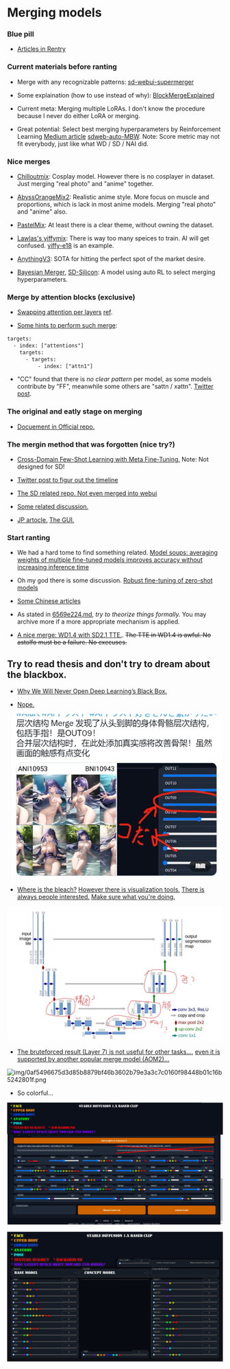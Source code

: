 # Merging models #

### Blue pill ###

- [Articles in Rentry](https://rentry.org/RentrySD/#11112-extensions-for-model-merging)

### Current materials before ranting ###

- Merge with any recognizable patterns: [sd-webui-supermerger](https://github.com/hako-mikan/sd-webui-supermerger)

- Some explaination (how to use instead of why): [BlockMergeExplained](https://rentry.org/BlockMergeExplained)

- Current meta: Merging multiple LoRAs. I don't know the procedure because I never do either LoRA or merging.

- Great potential: Select best merging hyperparameters by Reinforcement Learning [Medium article](https://medium.com/@media_97267/the-automated-stable-diffusion-checkpoint-merger-autombw-44f8dfd38871) [sdweb-auto-MBW](https://github.com/Xerxemi/sdweb-auto-MBW). Note: Score metric may not fit everybody, just like what WD / SD / NAI did.

### Nice merges ###

- [Chilloutmix](https://huggingface.co/TASUKU2023/Chilloutmix): Cosplay model. However there is no cosplayer in dataset. Just merging "real photo" and "anime" together.

- [AbyssOrangeMix2](https://huggingface.co/WarriorMama777/OrangeMixs#abyssorangemix2_nsfw-aom2n): Realistic anime style. More focus on muscle and proportions, which is lack in most anime models. Merging "real photo" and "anime" also.

- [PastelMix](https://huggingface.co/andite/pastel-mix): At least there is a clear theme, without owning the dataset.

- [Lawlas's yiffymix](https://huggingface.co/Airic/lawlas-yiff-mix): There is way too many speices to train. AI will get confused. [yiffy-e18](https://huggingface.co/Doubleyobro/yiffy-e18) is an example.

- [AnythingV3](https://huggingface.co/Linaqruf/anything-v3.0): SOTA for hitting the perfect spot of the market desire.

- [Bayesian Merger](https://github.com/s1dlx/sd-webui-bayesian-merger), [SD-Silicon](https://huggingface.co/Xynon/SD-Silicon): A model using auto RL to select merging hyperparameters.

### Merge by attention blocks (exclusive) ###

- [Swapping attention per layers](https://gist.github.com/crosstyan/95d14111e8e1eeb3348ef947818b338f) [ref](https://github.com/CCRcmcpe/scal-sdt/blob/e3e6a945fccb04245ad06b4ea1983852a93c7ea6/ckpt_tool.py#L254-L347). 

- [Some hints to perform such merge](https://t.me/StableDiffusion_CN/730058):
```
targets:
  - index: ["attentions"]
    targets:
      - targets:
          - index: ["attn1"]
```

- "CC" found that there is *no clear pattern* per model, as some models contribute by "FF", meanwhile some others are "sattn / xattn". [Twitter post](https://twitter.com/cross_tyan/status/1616437854208684036).

### The original and eatly stage on merging ###

- [Docuement in Official repo.](https://github.com/AUTOMATIC1111/stable-diffusion-webui/wiki/Features#checkpoint-merger) 

### The mergin method that was forgotten (nice try?) ###

- [Cross-Domain Few-Shot Learning with Meta Fine-Tuning.](https://arxiv.org/abs/2209.04836) Note: Not designed for SD!

- [Twitter post to figur out the timeline](https://twitter.com/moyix/status/1581390268368302080)

- [The SD related repo. Not even merged into webui](https://github.com/ogkalu2/Merge-Stable-Diffusion-models-without-distortion)

- [Some related discussion.](https://discord.com/channels/1038249716149928046/1038278959315570758/1042529239662084116)

- [JP artocle.](https://wikiwiki.jp/sd_toshiaki/Checkpoint%20Merger) [The GUI.](https://github.com/diStyApps/Merge-Stable-Diffusion-models-without-distortion-gui) 

### Start ranting ###

- We had a hard tome to find something related. [Model soups: averaging weights of multiple fine-tuned models improves accuracy without increasing inference time](https://arxiv.org/abs/2203.05482)

- Oh my god there is some discussion. [Robust fine-tuning of zero-shot models](https://arxiv.org/abs/2109.01903)

- [Some Chinese articles](https://www.zhihu.com/question/521497951)

- As stated in [6569e224.md](../ch99/6569e224.md), *try to theorize things formally.* You may archive more if a more appropriate mechanism is applied.

- [A nice merge: WD1.4 with SD2.1 TTE.](https://huggingface.co/p1atdev/wd-fix). ~~The TTE in WD1.4 is awful. No astolfo must be a failure. No execuses.~~

## Try to read thesis and don't try to dream about the blackbox. ##

- [Why We Will Never Open Deep Learning’s Black Box.](https://towardsdatascience.com/why-we-will-never-open-deep-learnings-black-box-4c27cd335118)

- [Nope.](https://twitter.com/butamanyasan/status/1608763093659832321)

![img/photo_2023-01-01_02-45-25.jpg](img/photo_2023-01-01_02-45-25.jpg)

- [Where is the bleach?](https://t.me/StableDiffusion_CN/625588) [However there is visualization tools.](https://github.com/hnmr293/stable-diffusion-webui-dumpunet) [There is always people interested.](https://medium.com/sfu-cspmp/unveiling-the-hidden-layers-of-neural-networks-6269615fb8a9) [Make sure what you're doing.](https://www.quora.com/Is-there-any-way-to-interpret-the-meanings-of-hidden-layers-and-reasoning-them-what-the-unit-values-account-for-possible-in-neural-network-learning)

![img/photo_2023-01-01_03-02-49.jpg](img/photo_2023-01-01_03-02-49.jpg)

- [The bruteforced result (Layer 7) is not useful for other tasks...](https://huggingface.co/syaimu/7th_Layer), [even it is supported by another popular merge model (AOM2)...](https://huggingface.co/WarriorMama777/OrangeMixs)

![img/0af5496675d3d85b8879bf46b3602b79e3a3c7c0160f98448b01c16b5242801f.png](img/0af5496675d3d85b8879bf46b3602b79e3a3c7c0160f98448b01c16b5242801f.png)

- So colorful...

![img/23031201.png](img/23031201.png)

![img/23031202.png](img/23031202.png)
